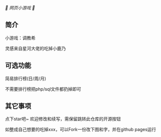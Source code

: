 

_🦌 网页小游戏 🥛_

</div>


## 简介

小游戏：调教希

灵感来自星河大佬的吃掉小鹿乃

## 可选功能

简易排行榜(日/周/月)

不需要排行榜把php/sql文件都扔掉即可

## 其它事项

点下star吧~ 欢迎修改和续写，需保留跳转此仓库的开源按钮

如整成自己想要的吃掉xxx，可以Fork一份改下图和字，并在github pages运行
